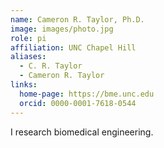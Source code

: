 ```yaml
---
name: Cameron R. Taylor, Ph.D.
image: images/photo.jpg
role: pi
affiliation: UNC Chapel Hill
aliases:
  - C. R. Taylor
  - Cameron R. Taylor
links:
  home-page: https://bme.unc.edu
  orcid: 0000-0001-7618-0544
---
```


I research biomedical engineering.

